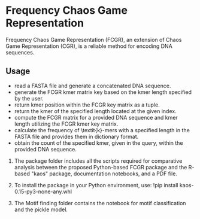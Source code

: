 # Frequency Chaos Game Representation

Frequency Chaos Game Representation (FCGR), an extension of Chaos Game Representation (CGR), is a reliable method for encoding DNA sequences.

## Usage

* read a FASTA file and generate a concatenated DNA sequence.
* generate the FCGR kmer matrix key based on the kmer length specified by the user.
* return kmer position within the FCGR key matrix as a tuple.
* return the kmer of the specified length located at the given index.
* compute the FCGR matrix for a provided DNA sequence and kmer length utilizing the FCGR kmer key matrix.
* calculate the frequency of \textit{k}-mers with a specified length in the FASTA file and provides them in dictionary format.
* obtain the count of the specified kmer, given in the query, within the provided DNA sequence.


1. The package folder includes all the scripts required for comparative analysis between the proposed Python-based FCGR package and the R-based "kaos" package, documentation notebooks, and a PDF file.

2. To install the package in your Python environment, use: !pip install kaos-0.15-py3-none-any.whl

3. The Motif finding folder contains the notebook for motif classification and the pickle model.
